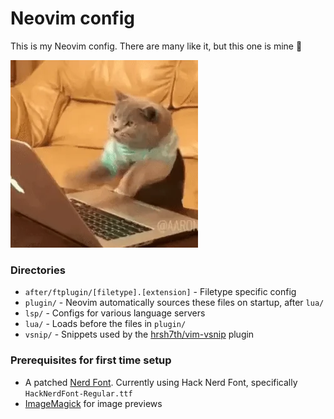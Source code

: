 # Neovim config

This is my Neovim config. There are many like it, but this one is mine 🫡

![](/cat.webp)

### Directories

- `after/ftplugin/[filetype].[extension]` - Filetype specific config
- `plugin/` - Neovim automatically sources these files on startup, after `lua/`
- `lsp/` - Configs for various language servers
- `lua/` - Loads before the files in `plugin/`
- `vsnip/` - Snippets used by the [hrsh7th/vim-vsnip](https://github.com/hrsh7th/vim-vsnip) plugin

### Prerequisites for first time setup

- A patched [Nerd Font](https://www.nerdfonts.com/font-downloads). Currently using Hack Nerd Font, specifically `HackNerdFont-Regular.ttf`
- [ImageMagick](https://imagemagick.org/) for image previews
